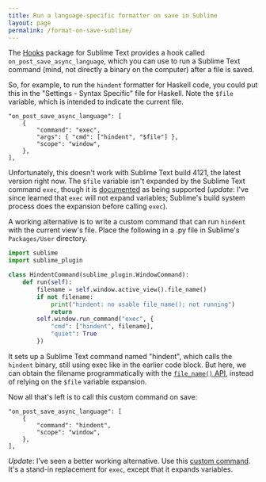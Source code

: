 ```yaml
---
title: Run a language-specific formatter on save in Sublime
layout: page
permalink: /format-on-save-sublime/
---
```


The [Hooks](https://github.com/twolfson/sublime-hooks) package for
Sublime Text provides a hook called `on_post_save_async_language`, which
you can use to run a Sublime Text command (mind, not directly a binary
on the computer) after a file is saved.

So, for example, to run the `hindent` formatter for Haskell code, you
could put this in the "Settings - Syntax Specific" file for Haskell.
Note the `$file` variable, which is intended to indicate the current
file.

    "on_post_save_async_language": [
        {
            "command": "exec",
            "args": { "cmd": ["hindent", "$file"] },
            "scope": "window",
        },
    ],

Unfortunately, this doesn't work with Sublime Text build 4121, the
latest version right now. The `$file` variable isn't expanded by the
Sublime Text command `exec`, though it is [documented][2] as being
supported (_update_: I've since learned that `exec` will not expand
variables; Sublime's build system process does the expansion before
calling `exec`).

A working alternative is to write a custom command that can run
`hindent` with the current view's file. Place the following in a .py
file in Sublime's `Packages/User` directory.

```py
import sublime
import sublime_plugin

class HindentCommand(sublime_plugin.WindowCommand):
    def run(self):
        filename = self.window.active_view().file_name()
        if not filename:
            print("hindent: no usable file_name(); not running")
            return
        self.window.run_command("exec", {
            "cmd": ["hindent", filename],
            "quiet": True
        })
```

It sets up a Sublime Text command named "hindent", which calls the
`hindent` binary, still using exec like in the earlier code block. But
here, we can obtain the filename programmatically with the
[`file_name()` API][3], instead of relying on the `$file` variable
expansion.


Now all that's left is to call this custom command on save:

    "on_post_save_async_language": [
        {
            "command": "hindent",
            "scope": "window",
        },
    ],

_Update_: I've seen a better working alternative. Use this [custom
command][4]. It's a stand-in replacement for `exec`, except that it
expands variables.

[2]: https://www.sublimetext.com/docs/build_systems.html#variables
[3]: https://www.sublimetext.com/docs/api_reference.html#sublime.View
[4]: https://github.com/STealthy-and-haSTy/SublimeScraps/blob/e534d359c3317e234d728782c1b841cbe175ac70/plugins/menu_exec.py
